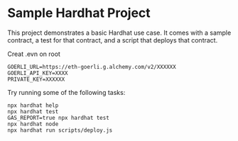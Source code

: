 # Sample Hardhat Project

This project demonstrates a basic Hardhat use case. It comes with a sample contract, a test for that contract, and a script that deploys that contract.

Creat .evn on root
```
GOERLI_URL=https://eth-goerli.g.alchemy.com/v2/XXXXXX
GOERLI_API_KEY=XXXX
PRIVATE_KEY=XXXXXX
```

Try running some of the following tasks:


```shell
npx hardhat help
npx hardhat test
GAS_REPORT=true npx hardhat test
npx hardhat node
npx hardhat run scripts/deploy.js
```